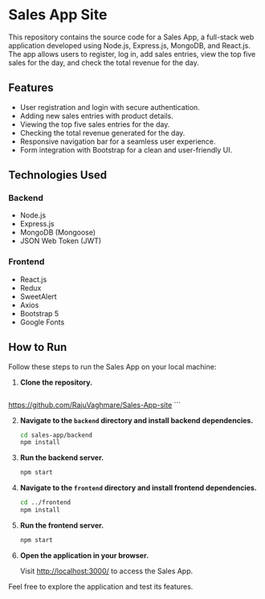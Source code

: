 # Sales App Site

This repository contains the source code for a Sales App, a full-stack web application developed using Node.js, Express.js, MongoDB, and React.js. The app allows users to register, log in, add sales entries, view the top five sales for the day, and check the total revenue for the day.


## Features

- User registration and login with secure authentication.
- Adding new sales entries with product details.
- Viewing the top five sales entries for the day.
- Checking the total revenue generated for the day.
- Responsive navigation bar for a seamless user experience.
- Form integration with Bootstrap for a clean and user-friendly UI.

## Technologies Used

### Backend

- Node.js
- Express.js
- MongoDB (Mongoose)
- JSON Web Token (JWT)

### Frontend

- React.js
- Redux
- SweetAlert
- Axios
- Bootstrap 5
- Google Fonts

## How to Run

Follow these steps to run the Sales App on your local machine:

1. **Clone the repository.**

    ```bash
https://github.com/RajuVaghmare/Sales-App-site    ```

2. **Navigate to the `backend` directory and install backend dependencies.**

    ```bash
    cd sales-app/backend
    npm install
    ```

3. **Run the backend server.**

    ```bash
    npm start
    ```

4. **Navigate to the `frontend` directory and install frontend dependencies.**

    ```bash
    cd ../frontend
    npm install
    ```

5. **Run the frontend server.**

    ```bash
    npm start
    ```

6. **Open the application in your browser.**

    Visit [http://localhost:3000/](http://localhost:3000/) to access the Sales App.

Feel free to explore the application and test its features.


